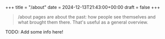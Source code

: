+++
title =  "/about"
date = 2024-12-13T21:43:00+00:00
draft = false
+++

> /about pages are about the past: how people see themselves and what brought them there. That's useful as a general overview.

TODO: Add some info here!
